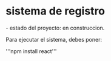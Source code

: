 <h1> sistema de registro </h1>
- estado del proyecto: en construccion.

Para ejecutar el sistema, debes poner:

'''npm install react'''
